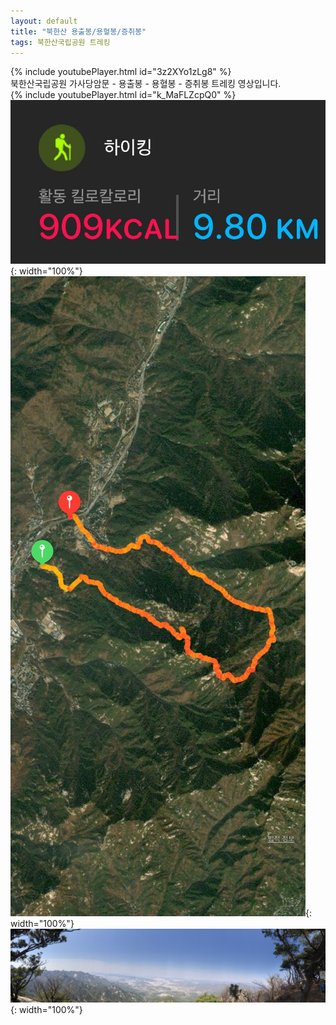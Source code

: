 ```yaml
---
layout: default
title: "북한산 용출봉/용혈봉/증취봉"
tags: 북한산국립공원 트레킹
---
```


{% include youtubePlayer.html id="3z2XYo1zLg8" %}
<br/>
북한산국립공원 가사당암문 - 용출봉 - 용혈봉 - 증취봉 트레킹 영상입니다.<br/>
{% include youtubePlayer.html id="k_MaFLZcpQ0" %}<br/>
![산행정보](/images/2022-04-16-가사당암문-용출봉-용혈봉-증취봉/20220416_2.jpg){: width="100%"}<br/>
![산행루트](/images/2022-04-16-가사당암문-용출봉-용혈봉-증취봉/20220416_1.jpg){: width="100%"}<br/>
![산행사진](/images/2022-04-16-가사당암문-용출봉-용혈봉-증취봉/20220416_3.jpg){: width="100%"}<br/>
